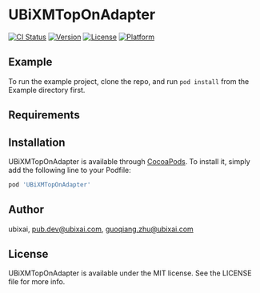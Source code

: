 # UBiXMTopOnAdapter

[![CI Status](https://img.shields.io/travis/ubixai/UBiXMTopOnAdapter.svg?style=flat)](https://travis-ci.org/ubixai/UBiXMTopOnAdapter)
[![Version](https://img.shields.io/cocoapods/v/UBiXMTopOnAdapter.svg?style=flat)](https://cocoapods.org/pods/UBiXMTopOnAdapter)
[![License](https://img.shields.io/cocoapods/l/UbiXMTopOnAdapter.svg?style=flat)](https://cocoapods.org/pods/UbiXMTopOnAdapter)
[![Platform](https://img.shields.io/cocoapods/p/UbiXMTopOnAdapter.svg?style=flat)](https://cocoapods.org/pods/UbiXMTopOnAdapter)

## Example

To run the example project, clone the repo, and run `pod install` from the Example directory first.

## Requirements

## Installation

UBiXMTopOnAdapter is available through [CocoaPods](https://cocoapods.org). To install
it, simply add the following line to your Podfile:

```ruby
pod 'UBiXMTopOnAdapter'
```

## Author

ubixai, pub.dev@ubixai.com, guoqiang.zhu@ubixai.com

## License

UBiXMTopOnAdapter is available under the MIT license. See the LICENSE file for more info.
